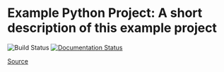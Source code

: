 # Example Python Project: A short description of this example project


![Build Status](https://github.com/somebody/example_python_project/workflows/Build/badge.svg)
[![Documentation Status](https://readthedocs.org/projects/example_python_project/badge/?version=latest)](https://example_python_project.readthedocs.io/en/latest/?badge=latest)

[Source](https://github.com/gecrooks/example_python_project)

